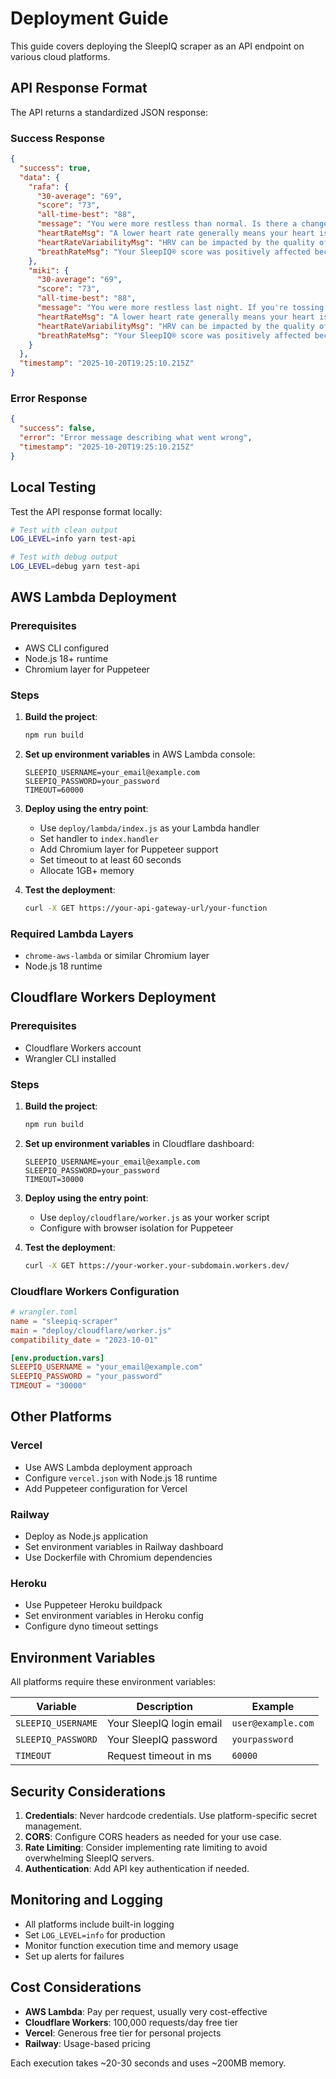 # Deployment Guide

This guide covers deploying the SleepIQ scraper as an API endpoint on various cloud platforms.

## API Response Format

The API returns a standardized JSON response:

### Success Response
```json
{
  "success": true,
  "data": {
    "rafa": {
      "30-average": "69",
      "score": "73",
      "all-time-best": "88",
      "message": "You were more restless than normal. Is there a change you can make to your sleep routine to get back on track?",
      "heartRateMsg": "A lower heart rate generally means your heart is working more efficiently. That's great news!",
      "heartRateVariabilityMsg": "HRV can be impacted by the quality of your sleep. Your HRV is in the mid-range, so way to go.",
      "breathRateMsg": "Your SleepIQ® score was positively affected because your breath rate was within your average range. Sometimes, average is good!"
    },
    "miki": {
      "30-average": "69",
      "score": "73",
      "all-time-best": "88",
      "message": "You were more restless last night. If you're tossing and turning more, it might be a sign you're getting less efficient sleep.",
      "heartRateMsg": "A lower heart rate generally means your heart is working more efficiently. That's great news!",
      "heartRateVariabilityMsg": "HRV can be impacted by the quality of your sleep. Your HRV is in the mid-range, so way to go.",
      "breathRateMsg": "Your SleepIQ® score was positively affected because your breath rate was within your average range. Sometimes, average is good!"
    }
  },
  "timestamp": "2025-10-20T19:25:10.215Z"
}
```

### Error Response
```json
{
  "success": false,
  "error": "Error message describing what went wrong",
  "timestamp": "2025-10-20T19:25:10.215Z"
}
```

## Local Testing

Test the API response format locally:

```bash
# Test with clean output
LOG_LEVEL=info yarn test-api

# Test with debug output
LOG_LEVEL=debug yarn test-api
```

## AWS Lambda Deployment

### Prerequisites
- AWS CLI configured
- Node.js 18+ runtime
- Chromium layer for Puppeteer

### Steps

1. **Build the project**:
   ```bash
   npm run build
   ```

2. **Set up environment variables** in AWS Lambda console:
   ```
   SLEEPIQ_USERNAME=your_email@example.com
   SLEEPIQ_PASSWORD=your_password
   TIMEOUT=60000
   ```

3. **Deploy using the entry point**:
   - Use `deploy/lambda/index.js` as your Lambda handler
   - Set handler to `index.handler`
   - Add Chromium layer for Puppeteer support
   - Set timeout to at least 60 seconds
   - Allocate 1GB+ memory

4. **Test the deployment**:
   ```bash
   curl -X GET https://your-api-gateway-url/your-function
   ```

### Required Lambda Layers
- `chrome-aws-lambda` or similar Chromium layer
- Node.js 18 runtime

## Cloudflare Workers Deployment

### Prerequisites
- Cloudflare Workers account
- Wrangler CLI installed

### Steps

1. **Build the project**:
   ```bash
   npm run build
   ```

2. **Set up environment variables** in Cloudflare dashboard:
   ```
   SLEEPIQ_USERNAME=your_email@example.com
   SLEEPIQ_PASSWORD=your_password
   TIMEOUT=30000
   ```

3. **Deploy using the entry point**:
   - Use `deploy/cloudflare/worker.js` as your worker script
   - Configure with browser isolation for Puppeteer

4. **Test the deployment**:
   ```bash
   curl -X GET https://your-worker.your-subdomain.workers.dev/
   ```

### Cloudflare Workers Configuration
```toml
# wrangler.toml
name = "sleepiq-scraper"
main = "deploy/cloudflare/worker.js"
compatibility_date = "2023-10-01"

[env.production.vars]
SLEEPIQ_USERNAME = "your_email@example.com"
SLEEPIQ_PASSWORD = "your_password"
TIMEOUT = "30000"
```

## Other Platforms

### Vercel
- Use AWS Lambda deployment approach
- Configure `vercel.json` with Node.js 18 runtime
- Add Puppeteer configuration for Vercel

### Railway
- Deploy as Node.js application
- Set environment variables in Railway dashboard
- Use Dockerfile with Chromium dependencies

### Heroku
- Use Puppeteer Heroku buildpack
- Set environment variables in Heroku config
- Configure dyno timeout settings

## Environment Variables

All platforms require these environment variables:

| Variable | Description | Example |
|----------|-------------|---------|
| `SLEEPIQ_USERNAME` | Your SleepIQ login email | `user@example.com` |
| `SLEEPIQ_PASSWORD` | Your SleepIQ password | `yourpassword` |
| `TIMEOUT` | Request timeout in ms | `60000` |

## Security Considerations

1. **Credentials**: Never hardcode credentials. Use platform-specific secret management.
2. **CORS**: Configure CORS headers as needed for your use case.
3. **Rate Limiting**: Consider implementing rate limiting to avoid overwhelming SleepIQ servers.
4. **Authentication**: Add API key authentication if needed.

## Monitoring and Logging

- All platforms include built-in logging
- Set `LOG_LEVEL=info` for production
- Monitor function execution time and memory usage
- Set up alerts for failures

## Cost Considerations

- **AWS Lambda**: Pay per request, usually very cost-effective
- **Cloudflare Workers**: 100,000 requests/day free tier
- **Vercel**: Generous free tier for personal projects
- **Railway**: Usage-based pricing

Each execution takes ~20-30 seconds and uses ~200MB memory.